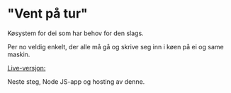 # "Vent på tur"

Køsystem for dei som har behov for den slags.

Per no veldig enkelt, der alle må gå og skrive seg inn i køen på ei og same maskin.
 
[Live-versjon:](https://hausnes.github.io/vent-paa-tur/)

Neste steg, Node JS-app og hosting av denne.